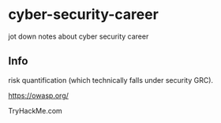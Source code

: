 # cyber-security-career
jot down notes about cyber security career

## Info

risk quantification (which technically falls under security GRC).

https://owasp.org/

TryHackMe.com
